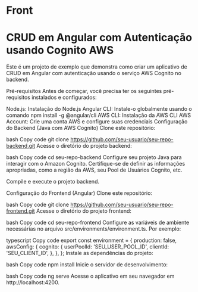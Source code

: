 # Front
# CRUD em Angular com Autenticação usando Cognito AWS
Este é um projeto de exemplo que demonstra como criar um aplicativo de CRUD em Angular com autenticação usando o serviço AWS Cognito no backend.

Pré-requisitos
Antes de começar, você precisa ter os seguintes pré-requisitos instalados e configurados:

Node.js: Instalação do Node.js
Angular CLI: Instale-o globalmente usando o comando npm install -g @angular/cli
AWS CLI: Instalação da AWS CLI
AWS Account: Crie uma conta AWS e configure suas credenciais
Configuração do Backend (Java com AWS Cognito)
Clone este repositório:

bash
Copy code
git clone https://github.com/seu-usuario/seu-repo-backend.git
Acesse o diretório do projeto backend:

bash
Copy code
cd seu-repo-backend
Configure seu projeto Java para interagir com o Amazon Cognito. Certifique-se de definir as informações apropriadas, como a região da AWS, seu Pool de Usuários Cognito, etc.

Compile e execute o projeto backend.

Configuração do Frontend (Angular)
Clone este repositório:

bash
Copy code
git clone https://github.com/seu-usuario/seu-repo-frontend.git
Acesse o diretório do projeto frontend:

bash
Copy code
cd seu-repo-frontend
Configure as variáveis de ambiente necessárias no arquivo src/environments/environment.ts. Por exemplo:

typescript
Copy code
export const environment = {
  production: false,
  awsConfig: {
    cognito: {
      userPoolId: 'SEU_USER_POOL_ID',
      clientId: 'SEU_CLIENT_ID',
    },
  },
};
Instale as dependências do projeto:

bash
Copy code
npm install
Inicie o servidor de desenvolvimento:

bash
Copy code
ng serve
Acesse o aplicativo em seu navegador em http://localhost:4200.
